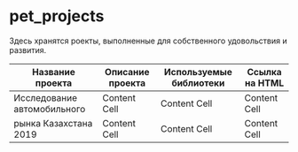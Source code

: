 # pet_projects

Здесь хранятся роекты, выполненные для собственного удовольствия и развития.

| Название проекта  | Описание проекта | Используемые библиотеки | Ссылка на HTML |
| ----------------- | ---------------- | ----------------------- | -------------- |
| Исследование автомобильного  | Content Cell  | Content Cell  | Content Cell  |
| рынка Казахстана 2019        | Content Cell  | Content Cell  | Content Cell  |
